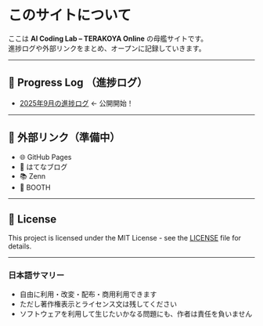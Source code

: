 # このサイトについて

ここは **AI Coding Lab – TERAKOYA Online** の母艦サイトです。  
進捗ログや外部リンクをまとめ、オープンに記録していきます。

---

## 🚀 Progress Log （進捗ログ）

- [2025年9月の進捗ログ](./progress/2025-09.md) ← 公開開始！

---

## 📂 外部リンク（準備中）

- 🌐 GitHub Pages
- 📝 はてなブログ
- 📚 Zenn
- 🛒 BOOTH

---

## 📜 License

This project is licensed under the MIT License - see the [LICENSE](./LICENSE) file for details.

---

### 日本語サマリー
- 自由に利用・改変・配布・商用利用できます  
- ただし著作権表示とライセンス文は残してください  
- ソフトウェアを利用して生じたいかなる問題にも、作者は責任を負いません  
